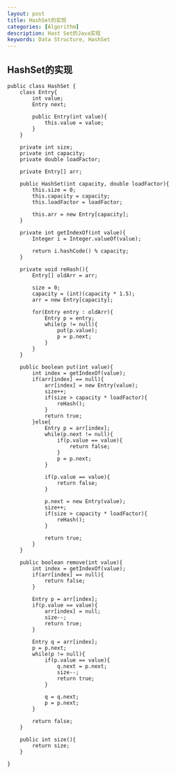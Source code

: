 ```yaml
---
layout: post
title: HashSet的实现
categories: [Algorithm]
description: Hast Set的Java实现
keywords: Data Structure, HashSet
---
```


## HashSet的实现

	public class HashSet {
		class Entry{
			int value;
			Entry next;
			
			public Entry(int value){
				this.value = value;
			}
		}
		
		private int size;
		private int capacity;
		private double loadFactor;
		
		private Entry[] arr;
		
		public HashSet(int capacity, double loadFactor){
			this.size = 0;
			this.capacity = capacity;
			this.loadFactor = loadFactor;
			
			this.arr = new Entry[capacity];
		}
		
		private int getIndexOf(int value){
			Integer i = Integer.valueOf(value);
			
			return i.hashCode() % capacity;
		}
		
		private void reHash(){
			Entry[] oldArr = arr;
			
			size = 0;
			capacity = (int)(capacity * 1.5);
			arr = new Entry[capacity];
			
			for(Entry entry : oldArr){
				Entry p = entry;
				while(p != null){
					put(p.value);
					p = p.next;
				}
			}
		}
		
		public boolean put(int value){
			int index = getIndexOf(value);
			if(arr[index] == null){
				arr[index] = new Entry(value);
				size++;
				if(size > capacity * loadFactor){
					reHash();
				}
				return true;
			}else{
				Entry p = arr[index];
				while(p.next != null){
					if(p.value == value){
						return false;
					}
					p = p.next;
				}
				
				if(p.value == value){
					return false;
				}
				
				p.next = new Entry(value);
				size++;
				if(size > capacity * loadFactor){
					reHash();
				}
				
				return true;
			}
		}
		
		public boolean remove(int value){
			int index = getIndexOf(value);
			if(arr[index] == null){
				return false;
			}
			
			Entry p = arr[index];
			if(p.value == value){
				arr[index] = null;
				size--;
				return true;
			}
			
			Entry q = arr[index];
			p = p.next;
			while(p != null){
				if(p.value == value){
					q.next = p.next;
					size--;
					return true;
				}
				
				q = q.next;
				p = p.next;
			}
			
			return false;
		}
		
		public int size(){
			return size;
		}
	
	}

